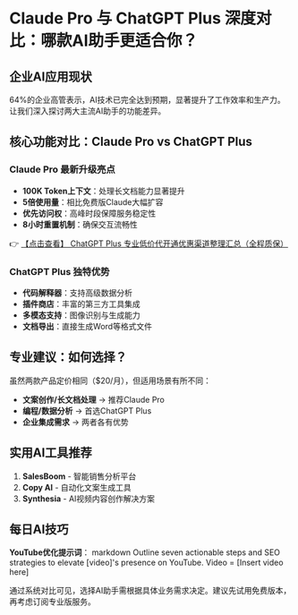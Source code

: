 # Claude Pro 与 ChatGPT Plus 深度对比：哪款AI助手更适合你？

## 企业AI应用现状
64%的企业高管表示，AI技术已完全达到预期，显著提升了工作效率和生产力。让我们深入探讨两大主流AI助手的功能差异。

## 核心功能对比：Claude Pro vs ChatGPT Plus

### Claude Pro 最新升级亮点
- **100K Token上下文**：处理长文档能力显著提升
- **5倍使用量**：相比免费版Claude大幅扩容
- **优先访问权**：高峰时段保障服务稳定性
- **8小时重置机制**：确保交互流畅性

👉 [【点击查看】 ChatGPT Plus 专业低价代开通优惠渠道整理汇总（全程质保）](https://bit.ly/DaiKai)

### ChatGPT Plus 独特优势
- **代码解释器**：支持高级数据分析
- **插件商店**：丰富的第三方工具集成
- **多模态支持**：图像识别与生成能力
- **文档导出**：直接生成Word等格式文件

## 专业建议：如何选择？
虽然两款产品定价相同（$20/月），但适用场景有所不同：

- **文案创作/长文档处理** → 推荐Claude Pro
- **编程/数据分析** → 首选ChatGPT Plus
- **企业集成需求** → 两者各有优势

## 实用AI工具推荐
1. **SalesBoom** - 智能销售分析平台
2. **Copy AI** - 自动化文案生成工具
3. **Synthesia** - AI视频内容创作解决方案

## 每日AI技巧
**YouTube优化提示词**：
markdown
Outline seven actionable steps and SEO strategies to elevate [video]'s presence on YouTube.
Video = [Insert video here]

通过系统对比可见，选择AI助手需根据具体业务需求决定。建议先试用免费版本，再考虑订阅专业版服务。